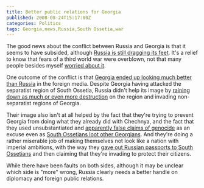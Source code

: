 ```yaml
---
title: Better public relations for Georgia
published: 2008-08-24T15:17:00Z
categories: Politics
tags: Georgia,news,Russia,South Ossetia,war
---
```


<p>
The good news about the conflict between Russia and Georgia is that it seems to have subsided, although <a href="http://news.bbc.co.uk/1/hi/world/europe/7579324.stm">Russia is still dragging its feet</a>.  It's a relief to know that fears of a third world war were overblown, not that many people besides myself <a href="/2008/08/russia-and-georgia-almost-at-war.html">worried about it</a>.
</p>

<p>
One outcome of the conflict is that <a href="http://www.chron.com/disp/story.mpl/nation/5961259.html">Georgia ended up looking much better than Russia</a> in the foreign media.  Despite Georgia having attacked the separatist region of South Ossetia, Russia didn't help its image by <a href="http://www.nytimes.com/2008/08/10/world/europe/10gori.html">raining down as much or even more destruction</a> on the region and invading non-separatist regions of Georgia.
</p>

<p>
Their image also isn't at all helped by the fact that they're trying to prevent Georgia from doing what they already did with Chechnya, and the fact that they used unsubstantiated and <a href="http://www.latimes.com/news/nationworld/washingtondc/la-fg-breakaway18-2008aug18,0,5306223.story">apparently false claims of genocide</a> as an excuse even as <a href="http://www.iht.com/articles/ap/2008/08/23/europe/EU-Georgia-Russia-Looting.php">South Ossetians loot other Georgians</a>.  And they're doing a rather miserable job of making themselves not look like a nation with imperial ambitions, with the way they <a href="http://businessneweurope.eu/story1211">gave out Russian passports to South Ossetians</a> and then claiming that they're invading to protect their citizens.
</p>

<p>
While there have been faults on both sides, although it may be unclear which side is "more" wrong, Russia clearly needs a better handle on diplomacy and foreign public relations.
</p>

